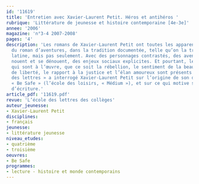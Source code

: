 ```yaml
---
id: '11619'
title: 'Entretien avec Xavier-Laurent Petit. Héros et antihéros '
rubrique: 'Littérature de jeunesse et histoire contemporaine [4e-3e]'
annee: '2006'
magazine: 'n°3-4 2007-2008'
pages: '4'
description: 'Les romans de Xavier-Laurent Petit ont toutes les apparences formelles
  du roman d’aventures, dans la tradition documentée, telle qu’on la trouve en Amérique
  latine, mais pas seulement. Avec des personnages contrastés, des aventures qui se
  nouent et se dénouent, des enjeux sociaux explicites. Et pourtant, les sentiments
  qui sont à l’œuvre, que ce soit la rébellion, le sentiment de la beauté,le désir
  de liberté, le rapport à la justice et l’élan amoureux sont présents là aussi. « L’École
  des lettres » a interrogé Xavier-Laurent Petit sur l’origine de son dernier roman,
  « Be Safe » (l’école des loisirs, « Médium »), et sur ce qui motive son travail
  d’écriture.'
article_pdf: '11619.pdf'
revue: 'L’école des lettres des collèges'
auteur_jeunesse:
- Xavier-Laurent Petit
disciplines:
- français
jeunesse:
- littérature jeunesse
niveau_etudes:
- quatrième
- troisième
oeuvres:
- Be Safe
programmes:
- lecture - histoire et monde contemporains
---
```

